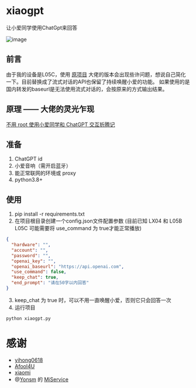 # xiaogpt

让小爱同学使用ChatGpt来回答

![image](https://user-images.githubusercontent.com/15976103/220028375-c193a859-48a1-4270-95b6-ef540e54a621.png)

## 前言
由于我的设备是L05C，使用
[原项目](https://github.com/yihong0618/xiaogpt)
大佬的版本会出现些许问题，想说自己简化一下。目前替换成了流式对话的API也保留了持续唤醒小爱的功能。
如果使用的是国内转发的baseurl是无法使用流式对话的，会按原来的方式输出结果。

## 原理 —— 大佬的灵光乍现

[不用 root 使用小爱同学和 ChatGPT 交互折腾记](https://github.com/yihong0618/gitblog/issues/258)

## 准备

1. ChatGPT id
2. 小爱音响（需开启蓝牙）
3. 能正常联网的环境或 proxy
4. python3.8+

## 使用

1. pip install -r requirements.txt
2. 在项目根目录创建一个config.json文件配置参数 (目前已知 LX04 和 L05B L05C 可能需要将 use_command 为 true才能正常播放)
```json
{
  "hardware": "", 
  "account": "", 
  "password": "", 
  "openai_key": "", 
  "openai_baseurl": "https://api.openai.com", 
  "use_command": false, 
  "keep_chat": true,
  "end_prompt": "请在50字以内回答"
}
```
3. keep_chat 为 true 时，可以不用一直唤醒小爱，否则它只会回答一次
4. 运行项目
```shell
python xiaogpt.py
```


# 感谢
- [yihong0618](https://github.com/yihong0618/)
- [Afool4U](https://github.com/Afool4U)
- [xiaomi](https://www.mi.com/)
- @[Yonsm](https://github.com/Yonsm) 的 [MiService](https://github.com/Yonsm/MiService) 